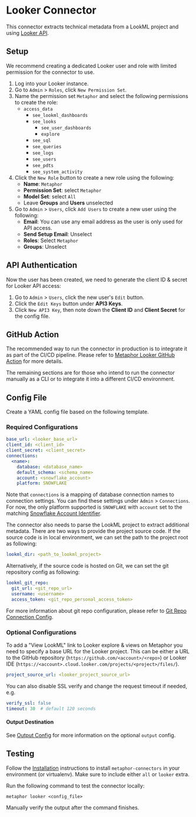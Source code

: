 # Looker Connector

This connector extracts technical metadata from a LookML project and using [Looker API](https://docs.looker.com/reference/api-and-integration/api-reference/v3.1).

## Setup

We recommend creating a dedicated Looker user and role with limited permission for the connector to use.

1. Log into your Looker instance.
2. Go to `Admin` > `Roles`, click `New Permission Set`.
3. Name the permission set `Metaphor` and select the following permissions to create the role:
    - `access_data`
        - `see_lookml_dashboards`
        - `see_looks`
            - `see_user_dashboards`
            - `explore`
        - `see_sql`
        - `see_queries`
        - `see_logs`
        - `see_users`
        - `see_pdts`
        - `see_system_activity`
4. Click the `New Role` button to create a new role using the following:
    - **Name**: `Metaphor`
    - **Permission Set**: select `Metaphor`
    - **Model Set**: select `All`
    - Leave **Groups** and **Users** unselected
5. Go to `Admin` > `Users`, click `Add Users` to create a new user using the following:
    - **Email**: You can use any email address as the user is only used for API access.
    - **Send Setup Email**: Unselect
    - **Roles**: Select `Metaphor`
    - **Groups**: Unselect

## API Authentication

Now the user has been created, we need to generate the client ID & secret for Looker API access:

1. Go to `Admin` > `Users`, click the new user's `Edit` button.
2. Click the `Edit Keys` button under **API3 Keys**.
3. Click `New API3 Key`, then note down the **Client ID** and **Client Secret** for the config file.

## GitHub Action

The recommended way to run the connector in production is to integrate it as part of the CI/CD pipeline. Please refer to [Metaphor Looker GitHub Action](https://github.com/MetaphorData/looker-action) for more details.

The remaining sections are for those who intend to run the connector manually as a CLI or to integrate it into a different CI/CD environment. 

## Config File

Create a YAML config file based on the following template.

### Required Configurations

```yaml
base_url: <looker_base_url>
client_id: <client_id>
client_secret: <client_secret>
connections:
  <name>:
    database: <database_name>
    default_schema: <schema_name>
    account: <snowflake_account>
    platform: SNOWFLAKE
```

Note that `connections` is a mapping of database connection names to connection settings. You can find these settings under `Admin` > `Connections`. For now, the only platform supported is `SNOWFLAKE` with `account` set to the matching [Snowflake Account Identifier](https://docs.snowflake.com/en/user-guide/admin-account-identifier.html).

The connector also needs to parse the LookML project to extract additional metadata. There are two ways to provide the project source code. If the source code is in local environment, we can set the path to the project root as following:

```yaml
lookml_dir: <path_to_lookml_project>
```

Alternatively, if the source code is hosted on Git, we can set the git repository config as following:

```yaml
lookml_git_repo:
  git_url: <git_repo_url>
  username: <username>
  access_token: <git_repo_personal_access_token>
```

For more information about git repo configuration, please refer to [Git Repo Connection Config](../common/docs/git_repo.md).

### Optional Configurations

To add a "View LookML" link to Looker explore & views on Metaphor you need to specify a base URL for the Looker project. This can be either a URL to the GitHub repository (`https://github.com/<account>/<repo>`) or Looker IDE (`https://<account>.cloud.looker.com/projects/<project>/files/`).

```yaml
project_source_url: <looker_project_source_url>
```

You can also disable SSL verify and change the request timeout if needed, e.g.

```yaml
verify_ssl: false 
timeout: 30  # default 120 seconds
```

#### Output Destination

See [Output Config](../common/docs/output.md) for more information on the optional `output` config.

## Testing

Follow the [Installation](../../README.md) instructions to install `metaphor-connectors` in your environment (or virtualenv). Make sure to include either `all` or `looker` extra.

Run the following command to test the connector locally:

```shell
metaphor looker <config_file>
```

Manually verify the output after the command finishes.

